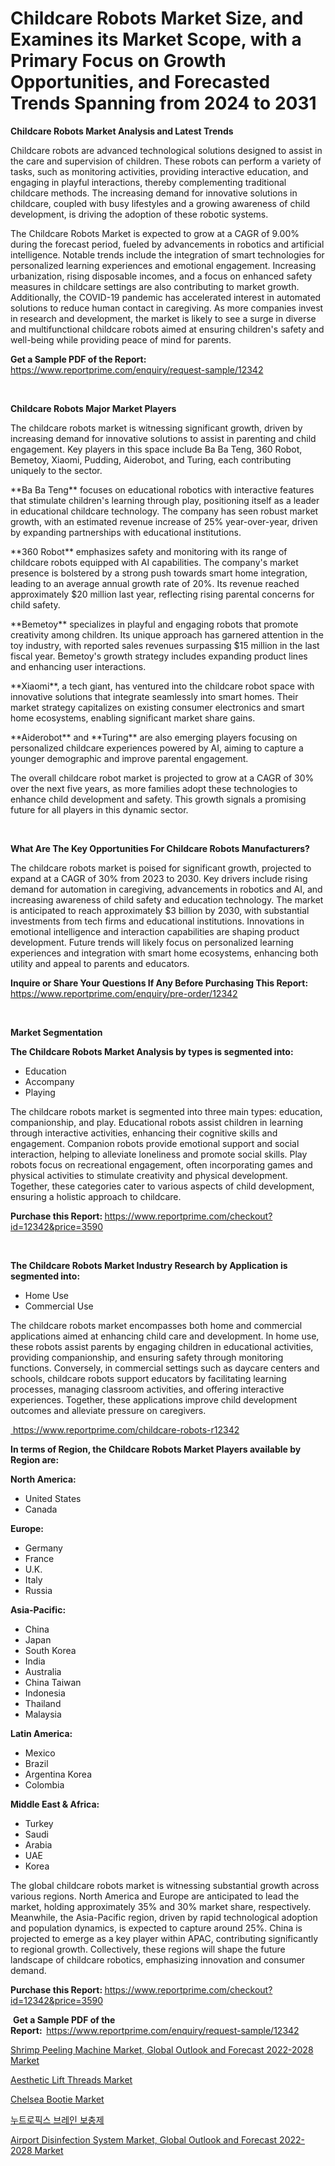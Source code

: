 <p><h1>Childcare Robots Market Size, and Examines its Market Scope, with a Primary Focus on Growth Opportunities, and Forecasted Trends Spanning from 2024 to 2031</h1></p><p><strong>Childcare Robots Market Analysis and Latest Trends</strong></p>
<p><p>Childcare robots are advanced technological solutions designed to assist in the care and supervision of children. These robots can perform a variety of tasks, such as monitoring activities, providing interactive education, and engaging in playful interactions, thereby complementing traditional childcare methods. The increasing demand for innovative solutions in childcare, coupled with busy lifestyles and a growing awareness of child development, is driving the adoption of these robotic systems.</p><p>The Childcare Robots Market is expected to grow at a CAGR of 9.00% during the forecast period, fueled by advancements in robotics and artificial intelligence. Notable trends include the integration of smart technologies for personalized learning experiences and emotional engagement. Increasing urbanization, rising disposable incomes, and a focus on enhanced safety measures in childcare settings are also contributing to market growth. Additionally, the COVID-19 pandemic has accelerated interest in automated solutions to reduce human contact in caregiving. As more companies invest in research and development, the market is likely to see a surge in diverse and multifunctional childcare robots aimed at ensuring children's safety and well-being while providing peace of mind for parents.</p></p>
<p><strong>Get a Sample PDF of the Report:&nbsp;</strong> <a href="https://www.reportprime.com/enquiry/request-sample/12342">https://www.reportprime.com/enquiry/request-sample/12342</a></p>
<p>&nbsp;</p>
<p><strong>Childcare Robots Major Market Players</strong></p>
<p><p>The childcare robots market is witnessing significant growth, driven by increasing demand for innovative solutions to assist in parenting and child engagement. Key players in this space include Ba Ba Teng, 360 Robot, Bemetoy, Xiaomi, Pudding, Aiderobot, and Turing, each contributing uniquely to the sector.</p><p>**Ba Ba Teng** focuses on educational robotics with interactive features that stimulate children's learning through play, positioning itself as a leader in educational childcare technology. The company has seen robust market growth, with an estimated revenue increase of 25% year-over-year, driven by expanding partnerships with educational institutions.</p><p>**360 Robot** emphasizes safety and monitoring with its range of childcare robots equipped with AI capabilities. The company's market presence is bolstered by a strong push towards smart home integration, leading to an average annual growth rate of 20%. Its revenue reached approximately $20 million last year, reflecting rising parental concerns for child safety.</p><p>**Bemetoy** specializes in playful and engaging robots that promote creativity among children. Its unique approach has garnered attention in the toy industry, with reported sales revenues surpassing $15 million in the last fiscal year. Bemetoy's growth strategy includes expanding product lines and enhancing user interactions.</p><p>**Xiaomi**, a tech giant, has ventured into the childcare robot space with innovative solutions that integrate seamlessly into smart homes. Their market strategy capitalizes on existing consumer electronics and smart home ecosystems, enabling significant market share gains.</p><p>**Aiderobot** and **Turing** are also emerging players focusing on personalized childcare experiences powered by AI, aiming to capture a younger demographic and improve parental engagement.</p><p>The overall childcare robot market is projected to grow at a CAGR of 30% over the next five years, as more families adopt these technologies to enhance child development and safety. This growth signals a promising future for all players in this dynamic sector.</p></p>
<p>&nbsp;</p>
<p><strong>What Are The Key Opportunities For Childcare Robots Manufacturers?</strong></p>
<p><p>The childcare robots market is poised for significant growth, projected to expand at a CAGR of 30% from 2023 to 2030. Key drivers include rising demand for automation in caregiving, advancements in robotics and AI, and increasing awareness of child safety and education technology. The market is anticipated to reach approximately $3 billion by 2030, with substantial investments from tech firms and educational institutions. Innovations in emotional intelligence and interaction capabilities are shaping product development. Future trends will likely focus on personalized learning experiences and integration with smart home ecosystems, enhancing both utility and appeal to parents and educators.</p></p>
<p><strong>Inquire or Share Your Questions If Any Before Purchasing This Report:</strong> <a href="https://www.reportprime.com/enquiry/pre-order/12342">https://www.reportprime.com/enquiry/pre-order/12342</a></p>
<p>&nbsp;</p>
<p><strong>Market Segmentation</strong></p>
<p><strong>The Childcare Robots Market Analysis by types is segmented into:</strong></p>
<p><ul><li>Education</li><li>Accompany</li><li>Playing</li></ul></p>
<p><p>The childcare robots market is segmented into three main types: education, companionship, and play. Educational robots assist children in learning through interactive activities, enhancing their cognitive skills and engagement. Companion robots provide emotional support and social interaction, helping to alleviate loneliness and promote social skills. Play robots focus on recreational engagement, often incorporating games and physical activities to stimulate creativity and physical development. Together, these categories cater to various aspects of child development, ensuring a holistic approach to childcare.</p></p>
<p><strong>Purchase this Report:&nbsp;</strong><a href="https://www.reportprime.com/checkout?id=12342&price=3590">https://www.reportprime.com/checkout?id=12342&price=3590</a></p>
<p>&nbsp;</p>
<p><strong>The Childcare Robots Market Industry Research by Application is segmented into:</strong></p>
<p><ul><li>Home Use</li><li>Commercial Use</li></ul></p>
<p><p>The childcare robots market encompasses both home and commercial applications aimed at enhancing child care and development. In home use, these robots assist parents by engaging children in educational activities, providing companionship, and ensuring safety through monitoring functions. Conversely, in commercial settings such as daycare centers and schools, childcare robots support educators by facilitating learning processes, managing classroom activities, and offering interactive experiences. Together, these applications improve child development outcomes and alleviate pressure on caregivers.</p></p>
<p><a href="https://www.reportprime.com/childcare-robots-r12342">&nbsp;https://www.reportprime.com/childcare-robots-r12342</a></p>
<p><strong>In terms of Region, the Childcare Robots Market Players available by Region are:</strong></p>
<p>
    <p> <strong> North America: </strong>
        <ul>
            <li>United States</li>
            <li>Canada</li>
        </ul>
        </p> 
    <p> <strong> Europe: </strong>
        <ul>
            <li>Germany</li>
            <li>France</li>
            <li>U.K.</li>
            <li>Italy</li>
            <li>Russia</li>
        </ul>
        </p> 
    <p> <strong> Asia-Pacific: </strong>
        <ul>
            <li>China</li>
            <li>Japan</li>
            <li>South Korea</li>
            <li>India</li>
            <li>Australia</li>
            <li>China Taiwan</li>
            <li>Indonesia</li>
            <li>Thailand</li>
            <li>Malaysia</li>
        </ul>
        </p> 
    <p> <strong> Latin America: </strong>
        <ul>
            <li>Mexico</li>
            <li>Brazil</li>
            <li>Argentina Korea</li>
            <li>Colombia</li>
        </ul>
        </p> 
    <p> <strong> Middle East & Africa: </strong>
        <ul>
            <li>Turkey</li>
            <li>Saudi</li>
            <li>Arabia</li>
            <li>UAE</li>
            <li>Korea</li>
        </ul>
    </p>
    </p>
<p><p>The global childcare robots market is witnessing substantial growth across various regions. North America and Europe are anticipated to lead the market, holding approximately 35% and 30% market share, respectively. Meanwhile, the Asia-Pacific region, driven by rapid technological adoption and population dynamics, is expected to capture around 25%. China is projected to emerge as a key player within APAC, contributing significantly to regional growth. Collectively, these regions will shape the future landscape of childcare robotics, emphasizing innovation and consumer demand.</p></p>
<p><strong>Purchase this Report: </strong><a href="https://www.reportprime.com/checkout?id=12342&price=3590">https://www.reportprime.com/checkout?id=12342&price=3590</a></p>
<p>&nbsp;<strong>Get a Sample PDF of the Report:&nbsp;&nbsp;</strong><a href="https://www.reportprime.com/enquiry/request-sample/12342">https://www.reportprime.com/enquiry/request-sample/12342</a></p>
<p><strong></strong></p>
<p><p><a href="https://www.linkedin.com/pulse/global-shrimp-peeling-machine-market-outlook-forecast-2022-2028-7kcif?trackingId=rfAUr%2FBuShW0MkysQv2FHg%3D%3D">Shrimp Peeling Machine Market, Global Outlook and Forecast 2022-2028 Market</a></p><p><a href="https://issuu.com/reportprime-2/docs/aesthetic-lift-threads-market-size-_65c0ef02a031df">Aesthetic Lift Threads Market</a></p><p><a href="https://github.com/naodanhluon8/Market-Research-Report-List-1/blob/main/chelsea-bootie-market.md">Chelsea Bootie Market</a></p><p><a href="https://medium.com/@artyompoq5m4/%EB%87%8C-%EB%B3%B4%EC%B6%A9%EC%A0%9C-%EC%8B%9C%EC%9E%A5%EC%9D%98-%EC%8B%AC%EC%B8%B5-%EB%B6%84%EC%84%9D-%ED%8A%B8%EB%A0%8C%EB%93%9C-%EC%8B%9C%EC%9E%A5-%EC%84%B8%EB%B6%84%ED%99%94-%EB%B0%8F-%EA%B2%BD%EC%9F%81-%EB%B6%84%EC%84%9D-a3a678cd4e67">누트로픽스 브레인 보충제</a></p><p><a href="https://www.linkedin.com/pulse/charting-future-comprehensive-analysis-global-airport-disinfection-wnrtf?trackingId=DudAukJKTRK%2B4T0aFQnZlg%3D%3D">Airport Disinfection System Market, Global Outlook and Forecast 2022-2028 Market</a></p></p>